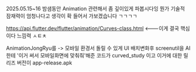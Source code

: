 2025.05.15~16 밤샘동안 Animation 관련해서 좀 깊이있게 파봅시다잉 뭔가 기술적 잠재력이 엄청나다고 생각이 확 들어서 가보겠습니다 ㄱㄱㄱㄱ 


https://api.flutter.dev/flutter/animation/Curves-class.html <---이게 결국 핵심이다 느낌력 ㅅㅌㅊ

AnimationJongRyu를 -> 모바일 환경서 돌릴 수 있게 UI 배치변화후 screenutil을 AI한테 '이거 써서 모바일화면에 맞춰줘'해준 코드가 curved_study 이고 이거에 대한 릴리즈 버전이 app-release.apk

